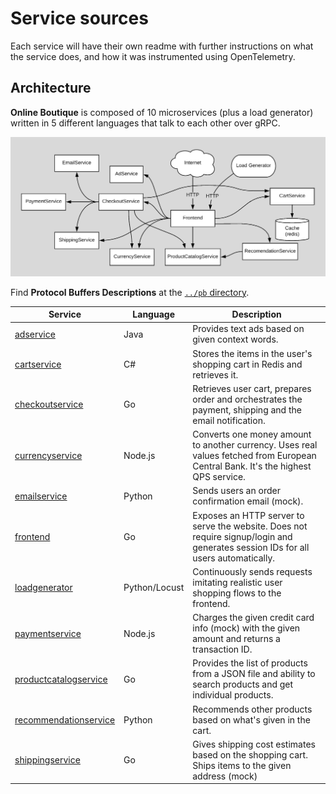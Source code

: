 # Service sources

Each service will have their own readme with further instructions on what the service does, and how it was instrumented using OpenTelemetry.

## Architecture

**Online Boutique** is composed of 10 microservices (plus a load generator) written in 5 different languages that talk to each other over gRPC.

[![Architecture of microservices](../docs/img/architecture-diagram.png)](../docs/img/architecture-diagram.png)

Find **Protocol Buffers Descriptions** at the [`../pb` directory](../pb).

| Service                                          | Language      | Description                                                                                                                       |
|--------------------------------------------------|---------------|-----------------------------------------------------------------------------------------------------------------------------------|
| [adservice](./adservice)                         | Java          | Provides text ads based on given context words.                                                                                   |
| [cartservice](./cartservice)                     | C#            | Stores the items in the user's shopping cart in Redis and retrieves it.                                                           |
| [checkoutservice](./checkoutservice)             | Go            | Retrieves user cart, prepares order and orchestrates the payment, shipping and the email notification.                            |
| [currencyservice](./currencyservice)             | Node.js       | Converts one money amount to another currency. Uses real values fetched from European Central Bank. It's the highest QPS service. |
| [emailservice](./emailservice)                   | Python        | Sends users an order confirmation email (mock).                                                                                   |
| [frontend](./frontend)                           | Go            | Exposes an HTTP server to serve the website. Does not require signup/login and generates session IDs for all users automatically. |
| [loadgenerator](./loadgenerator)                 | Python/Locust | Continuously sends requests imitating realistic user shopping flows to the frontend.                                              |
| [paymentservice](./paymentservice)               | Node.js       | Charges the given credit card info (mock) with the given amount and returns a transaction ID.                                     |
| [productcatalogservice](./productcatalogservice) | Go            | Provides the list of products from a JSON file and ability to search products and get individual products.                        |
| [recommendationservice](./recommendationservice) | Python        | Recommends other products based on what's given in the cart.                                                                      |
| [shippingservice](./shippingservice)             | Go            | Gives shipping cost estimates based on the shopping cart. Ships items to the given address (mock)                                 |
